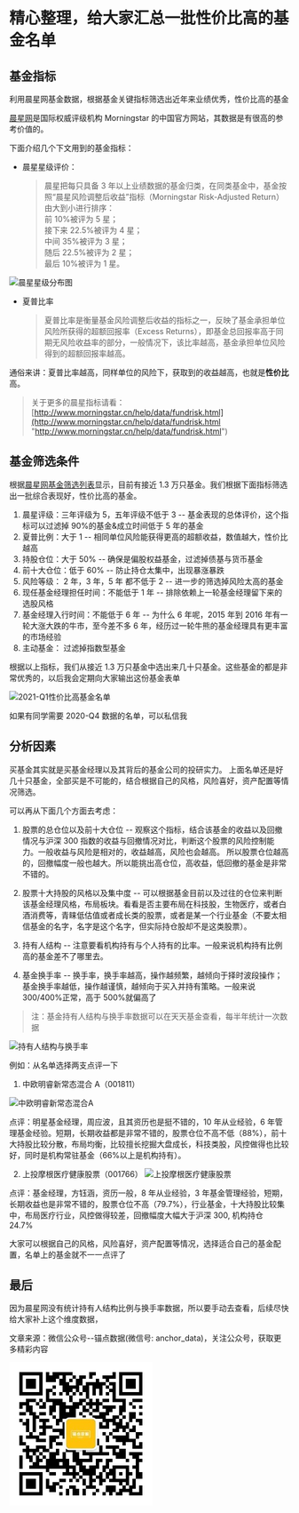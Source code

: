 # 精心整理，给大家汇总一批性价比高的基金名单

## 基金指标

利用晨星网基金数据，根据基金关键指标筛选出近年来业绩优秀，性价比高的基金

[晨星网](http://www.morningstar.cn/ "晨星网")是国际权威评级机构 Morningstar 的中国官方网站，其数据是有很高的参考价值的。

下面介绍几个下文用到的基金指标：

- 晨星星级评价：
  > 晨星把每只具备 3 年以上业绩数据的基金归类，在同类基金中，基金按照“晨星风险调整后收益”指标（Morningstar Risk-Adjusted Return）由大到小进行排序：\
  > 前 10%被评为 5 星；\
  > 接下来 22.5%被评为 4 星；\
  > 中间 35%被评为 3 星；\
  > 随后 22.5%被评为 2 星；\
  > 最后 10%被评为 1 星。

![晨星星级分布图](https://files.mdnice.com/user/14934/24a9ca2a-08b3-4a91-8688-e5225441bf59.png)

- 夏普比率
  > 夏普比率是衡量基金风险调整后收益的指标之一，反映了基金承担单位风险所获得的超额回报率（Excess Returns），即基金总回报率高于同期无风险收益率的部分，一般情况下，该比率越高，基金承担单位风险得到的超额回报率越高。

通俗来讲：夏普比率越高，同样单位的风险下，获取到的收益越高，也就是**性价比**高。

> 关于更多的晨星指标请看：[http://www.morningstar.cn/help/data/fundrisk.html](http://www.morningstar.cn/help/data/fundrisk.html "http://www.morningstar.cn/help/data/fundrisk.html")

## 基金筛选条件

根据[晨星网基金筛选列表](https://www.morningstar.cn/fundselect/default.aspx "晨星网基金筛选列表")显示，目前有接近 1.3 万只基金。我们根据下面指标筛选出一批综合表现好，性价比高的基金。

1. 晨星评级：三年评级为 5，五年评级不低于 3 -- 基金表现的总体评价，这个指标可以过滤掉 90%的基金&成立时间低于 5 年的基金
2. 夏普比例：大于 1 -- 相同单位风险能获得更高的超额收益，数值越大，性价比越高
3. 持股仓位：大于 50% -- 确保是偏股权益基金，过滤掉债基与货币基金
4. 前十大仓位：低于 60% -- 防止持仓太集中，出现暴涨暴跌
5. 风险等级： 2 年，3 年，5 年 都不低于 2 -- 进一步的筛选掉风险太高的基金
6. 现任基金经理担任时间：不能低于 1 年 -- 排除依赖上一轮基金经理留下来的选股风格
7. 基金经理入行时间：不能低于 6 年 -- 为什么 6 年呢，2015 年到 2016 年有一轮大涨大跌的牛市，至今差不多 6 年，经历过一轮牛熊的基金经理具有更丰富的市场经验
8. 主动基金： 过滤掉指数型基金

根据以上指标，我们从接近 1.3 万只基金中选出来几十只基金。这些基金的都是非常优秀的，以后我会定期向大家输出这份基金表单

![2021-Q1性价比高基金名单](https://files.mdnice.com/user/14934/7644f476-e104-492e-a556-c5c02f580fa2.png)

如果有同学需要 2020-Q4 数据的名单，可以私信我

## 分析因素

买基金其实就是买基金经理以及其背后的基金公司的投研实力。
上面名单还是好几十只基金，全部买是不可能的，结合根据自己的风格，风险喜好，资产配置等情况筛选。

可以再从下面几个方面去考虑：

1. 股票的总仓位以及前十大仓位 -- 观察这个指标，结合该基金的收益以及回撤情况与沪深 300 指数的收益与回撤情况对比，判断这个股票的风险控制能力。一般收益与风险是相对的，收益越高，风险也会越高。 所以股票仓位越高的，回撤幅度一般也越大。所以能挑出高仓位，高收益，低回撤的基金是非常不错的。

2. 股票十大持股的风格以及集中度 -- 可以根据基金目前以及过往的仓位来判断该基金经理风格，布局板块。看看是否主要布局在科技股，生物医疗，或者白酒消费等，青睐低估值或者成长类的股票，或者是某一个行业基金（不要太相信基金的名字，名字是这个名字，但实际持仓股却不是这类股票）。

3. 持有人结构 -- 注意要看机构持有与个人持有的比率。一般来说机构持有比例高的基金差不了哪里去。

4. 基金换手率 -- 换手率，换手率越高，操作越频繁，越倾向于择时波段操作；基金换手率越低，操作越谨慎，越倾向于买入并持有策略。一般来说 300/400%正常，高于 500%就偏高了

> 注：基金持有人结构与换手率数据可以在天天基金查看，每半年统计一次数据

![持有人结构与换手率](https://files.mdnice.com/user/14934/6e0ada47-eabf-4fa1-8ca1-c5d077c63ed2.png)

例如：从名单选择两支点评一下

1. 中欧明睿新常态混合 A（001811）

![中欧明睿新常态混合A](https://files.mdnice.com/user/14934/3ab489c9-ff6a-4e47-9507-228dea81d0e1.png)

点评：明星基金经理，周应波，且其资历也是挺不错的，10 年从业经验，6 年管理基金经验。短期，长期收益都是非常不错的，股票仓位不高不低（88%），前十大持股比较分散，布局均衡，比较擅长挖掘大盘成长，科技类股，风控做得也比较好，同时是机构常驻基金（66%以上是机构持有）。

2. 上投摩根医疗健康股票（001766）
   ![上投摩根医疗健康股票](https://files.mdnice.com/user/14934/50c0abeb-adfd-4022-9646-1515c7ff9f63.png)

点评：基金经理，方钰涵，资历一般，8 年从业经验，3 年基金管理经验，短期，长期收益也是非常不错的，股票仓位不高（79.7%），行业基金，十大持股比较集中，布局医疗行业，风控做得较差，回撤幅度大幅大于沪深 300, 机构持仓 24.7%

大家可以根据自己的风格，风险喜好，资产配置等情况，选择适合自己的基金配置，名单上的基金就不一一点评了

## 最后

因为晨星网没有统计持有人结构比例与换手率数据，所以要手动去查看，后续尽快给大家补上这个维度数据，

文章来源：微信公众号--锚点数据(微信号: anchor_data)，关注公众号，获取更多精彩内容

![扫一扫上面二维码，关注锚点数据，获取更多精彩内容](../../assets/images/qrcode_anchor.jpg)
